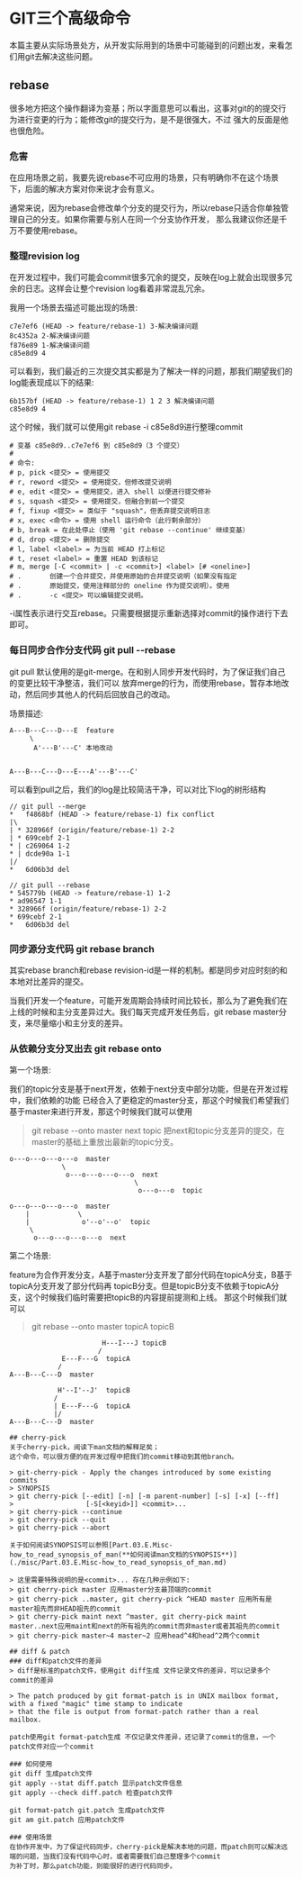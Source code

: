 # GIT三个高级命令
本篇主要从实际场景处方，从开发实际用到的场景中可能碰到的问题出发，来看怎们用git去解决这些问题。

## rebase
很多地方把这个操作翻译为变基；所以字面意思可以看出，这事对git的的提交行为进行变更的行为；能修改git的提交行为，是不是很强大，不过
强大的反面是他也很危险。

### 危害
在应用场景之前，我要先说rebase不可应用的场景，只有明确你不在这个场景下，后面的解决方案对你来说才会有意义。

通常来说，因为rebase会修改单个分支的提交行为，所以rebase只适合你单独管理自己的分支。如果你需要与别人在同一个分支协作开发，
那么我建议你还是千万不要使用rebase。

### 整理revision log
在开发过程中，我们可能会commit很多冗余的提交，反映在log上就会出现很多冗余的日志。这样会让整个revision log看着非常混乱冗余。

我用一个场景去描述可能出现的场景:
```
c7e7ef6 (HEAD -> feature/rebase-1) 3-解决编译问题
8c4352a 2-解决编译问题
f876e89 1-解决编译问题
c85e8d9 4
```

可以看到，我们最近的三次提交其实都是为了解决一样的问题，那我们期望我们的log能表现成以下的结果:
```
6b157bf (HEAD -> feature/rebase-1) 1 2 3 解决编译问题
c85e8d9 4
```

这个时候，我们就可以使用git rebase -i c85e8d9进行整理commit
```
# 变基 c85e8d9..c7e7ef6 到 c85e8d9（3 个提交）
#
# 命令:
# p, pick <提交> = 使用提交
# r, reword <提交> = 使用提交，但修改提交说明
# e, edit <提交> = 使用提交，进入 shell 以便进行提交修补
# s, squash <提交> = 使用提交，但融合到前一个提交
# f, fixup <提交> = 类似于 "squash"，但丢弃提交说明日志
# x, exec <命令> = 使用 shell 运行命令（此行剩余部分）
# b, break = 在此处停止（使用 'git rebase --continue' 继续变基）
# d, drop <提交> = 删除提交
# l, label <label> = 为当前 HEAD 打上标记
# t, reset <label> = 重置 HEAD 到该标记
# m, merge [-C <commit> | -c <commit>] <label> [# <oneline>]
# .       创建一个合并提交，并使用原始的合并提交说明（如果没有指定
# .       原始提交，使用注释部分的 oneline 作为提交说明）。使用
# .       -c <提交> 可以编辑提交说明。
```
-i属性表示进行交互rebase。只需要根据提示重新选择对commit的操作进行下去即可。

### 每日同步合作分支代码 git pull --rebase
git pull 默认使用的是git-merge。在和别人同步开发代码时，为了保证我们自己的变更比较干净整洁，我们可以
放弃merge的行为，而使用rebase，暂存本地改动，然后同步其他人的代码后回放自己的改动。

场景描述:
```
A---B---C---D---E  feature
	 \
	  A'---B'---C' 本地改动


A---B---C---D---E---A'---B'---C'
```

可以看到pull之后，我们的log是比较简洁干净，可以对比下log的树形结构
```
// git pull --merge
*   f4868bf (HEAD -> feature/rebase-1) fix conflict
|\                                                                                                                                       
| * 328966f (origin/feature/rebase-1) 2-2
| * 699cebf 2-1
* | c269064 1-2
* | dcde90a 1-1
|/  
*   6d06b3d del

// git pull --rebase
* 545779b (HEAD -> feature/rebase-1) 1-2
* ad96547 1-1
* 328966f (origin/feature/rebase-1) 2-2
* 699cebf 2-1
*   6d06b3d del
```

### 同步源分支代码 git rebase branch
其实rebase branch和rebase revision-id是一样的机制。都是同步对应时刻的和本地对比差异的提交。

当我们开发一个feature，可能开发周期会持续时间比较长，那么为了避免我们在上线的时候和主分支差异过大。我们每天完成开发任务后，git rebase master分支，来尽量缩小和主分支的差异。

### 从依赖分支分叉出去 git rebase onto 
第一个场景:

我们的topic分支是基于next开发，依赖于next分支中部分功能，但是在开发过程中，我们依赖的功能
已经合入了更稳定的master分支，那这个时候我们希望我们基于master来进行开发，那这个时候我们就可以使用

> git rebase --onto master next topic
> 把next和topic分支差异的提交，在master的基础上重放出最新的topic分支。

```
o---o---o---o---o  master
             \
              o---o---o---o---o  next
                               \
                                o---o---o  topic

o---o---o---o---o  master
    |            \
    |             o'--o'--o'  topic
     \
      o---o---o---o---o  next                        
```

第二个场景:

feature为合作开发分支，A基于master分支开发了部分代码在topicA分支，B基于topicA分支开发了部分代码再
topicB分支。但是topicB分支不依赖于topicA分支，这个时候我们临时需要把topicB的内容提前提测和上线。
那这个时候我们就可以

> git rebase --onto master topicA topicB


```
                       H---I---J topicB
                      /
             E---F---G  topicA
            /
A---B---C---D  master

            H'--I'--J'  topicB
           /
           | E---F---G  topicA
           |/
A---B---C---D  master

## cherry-pick
关于cherry-pick，阅读下man文档的解释足矣；
这个命令，可以很方便的在开发过程中把我们的commit移动到其他branch。

> git-cherry-pick - Apply the changes introduced by some existing commits
> SYNOPSIS
> git cherry-pick [--edit] [-n] [-m parent-number] [-s] [-x] [--ff]
>                  [-S[<keyid>]] <commit>...
> git cherry-pick --continue
> git cherry-pick --quit
> git cherry-pick --abort

关于如何阅读SYNOPSIS可以参照[Part.03.E.Misc-how_to_read_synopsis_of_man(**如何阅读man文档的SYNOPSIS**)](./misc/Part.03.E.Misc-how_to_read_synopsis_of_man.md)

> 这里需要特殊说明的是<commit>... 存在几种示例如下:
> git cherry-pick master 应用master分支最顶端的commit
> git cherry-pick ..master, git cherry-pick ^HEAD master 应用所有是master祖先而非HEAD祖先的commit
> git cherry-pick maint next ^master, git cherry-pick maint master..next应用maint和next的所有祖先的commit而非master或者其祖先的commit
> git cherry-pick master~4 master~2 应用head^4和head^2两个commit

## diff & patch
### diff和patch文件的差异
> diff是标准的patch文件，使用git diff生成 文件记录文件的差异，可以记录多个commit的差异

> The patch produced by git format-patch is in UNIX mailbox format, with a fixed "magic" time stamp to indicate 
> that the file is output from format-patch rather than a real mailbox.

patch使用git format-patch生成 不仅记录文件差异，还记录了commit的信息，一个patch文件对应一个commit

### 如何使用
git diff 生成patch文件
git apply --stat diff.patch 显示patch文件信息
git apply --check diff.patch 检查patch文件

git format-patch git.patch 生成patch文件
git am git.patch 应用patch文件

### 使用场景
在协作开发中，为了保证代码同步，cherry-pick是解决本地的问题，而patch则可以解决远端的问题，当我们没有代码中心时，或者需要我们自己整理多个commit
为补丁时，那么patch功能，则能很好的进行代码同步。

